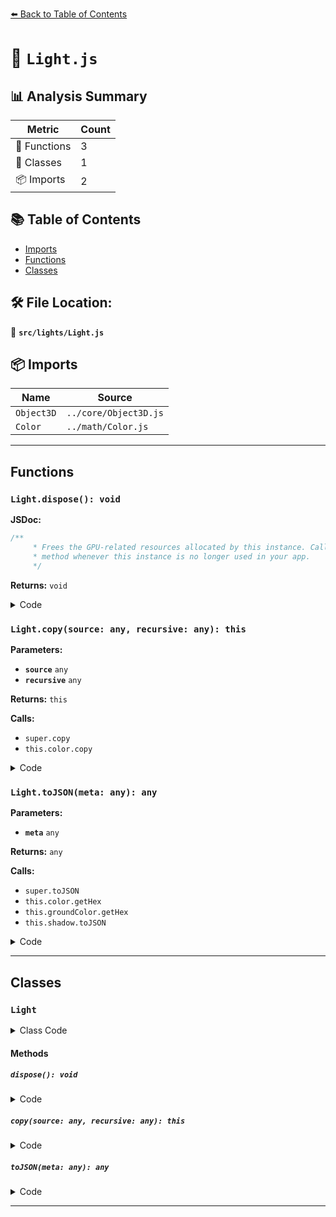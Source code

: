 [⬅️ Back to Table of Contents](../../index.md)

# 📄 `Light.js`

## 📊 Analysis Summary

| Metric | Count |
|--------|-------|
| 🔧 Functions | 3 |
| 🧱 Classes | 1 |
| 📦 Imports | 2 |

## 📚 Table of Contents

- [Imports](#imports)
- [Functions](#functions)
- [Classes](#classes)

## 🛠️ File Location:
📂 **`src/lights/Light.js`**

## 📦 Imports

| Name | Source |
|------|--------|
| `Object3D` | `../core/Object3D.js` |
| `Color` | `../math/Color.js` |


---

## Functions

### `Light.dispose(): void`

**JSDoc:**
```typescript
/**
	 * Frees the GPU-related resources allocated by this instance. Call this
	 * method whenever this instance is no longer used in your app.
	 */
```

**Returns:** `void`

<details><summary>Code</summary>

```typescript
dispose() {

		// Empty here in base class; some subclasses override.

	}
```
</details>

### `Light.copy(source: any, recursive: any): this`

**Parameters:**

- **`source`** `any`
- **`recursive`** `any`

**Returns:** `this`

**Calls:**

- `super.copy`
- `this.color.copy`

<details><summary>Code</summary>

```typescript
copy( source, recursive ) {

		super.copy( source, recursive );

		this.color.copy( source.color );
		this.intensity = source.intensity;

		return this;

	}
```
</details>

### `Light.toJSON(meta: any): any`

**Parameters:**

- **`meta`** `any`

**Returns:** `any`

**Calls:**

- `super.toJSON`
- `this.color.getHex`
- `this.groundColor.getHex`
- `this.shadow.toJSON`

<details><summary>Code</summary>

```typescript
toJSON( meta ) {

		const data = super.toJSON( meta );

		data.object.color = this.color.getHex();
		data.object.intensity = this.intensity;

		if ( this.groundColor !== undefined ) data.object.groundColor = this.groundColor.getHex();

		if ( this.distance !== undefined ) data.object.distance = this.distance;
		if ( this.angle !== undefined ) data.object.angle = this.angle;
		if ( this.decay !== undefined ) data.object.decay = this.decay;
		if ( this.penumbra !== undefined ) data.object.penumbra = this.penumbra;

		if ( this.shadow !== undefined ) data.object.shadow = this.shadow.toJSON();
		if ( this.target !== undefined ) data.object.target = this.target.uuid;

		return data;

	}
```
</details>


---

## Classes

### `Light`

<details><summary>Class Code</summary>

```ts
class Light extends Object3D {

	/**
	 * Constructs a new light.
	 *
	 * @param {(number|Color|string)} [color=0xffffff] - The light's color.
	 * @param {number} [intensity=1] - The light's strength/intensity.
	 */
	constructor( color, intensity = 1 ) {

		super();

		/**
		 * This flag can be used for type testing.
		 *
		 * @type {boolean}
		 * @readonly
		 * @default true
		 */
		this.isLight = true;

		this.type = 'Light';

		/**
		 * The light's color.
		 *
		 * @type {Color}
		 */
		this.color = new Color( color );

		/**
		 * The light's intensity.
		 *
		 * @type {number}
		 * @default 1
		 */
		this.intensity = intensity;

	}

	/**
	 * Frees the GPU-related resources allocated by this instance. Call this
	 * method whenever this instance is no longer used in your app.
	 */
	dispose() {

		// Empty here in base class; some subclasses override.

	}

	copy( source, recursive ) {

		super.copy( source, recursive );

		this.color.copy( source.color );
		this.intensity = source.intensity;

		return this;

	}

	toJSON( meta ) {

		const data = super.toJSON( meta );

		data.object.color = this.color.getHex();
		data.object.intensity = this.intensity;

		if ( this.groundColor !== undefined ) data.object.groundColor = this.groundColor.getHex();

		if ( this.distance !== undefined ) data.object.distance = this.distance;
		if ( this.angle !== undefined ) data.object.angle = this.angle;
		if ( this.decay !== undefined ) data.object.decay = this.decay;
		if ( this.penumbra !== undefined ) data.object.penumbra = this.penumbra;

		if ( this.shadow !== undefined ) data.object.shadow = this.shadow.toJSON();
		if ( this.target !== undefined ) data.object.target = this.target.uuid;

		return data;

	}

}
```
</details>

#### Methods

##### `dispose(): void`

<details><summary>Code</summary>

```ts
dispose() {

		// Empty here in base class; some subclasses override.

	}
```
</details>

##### `copy(source: any, recursive: any): this`

<details><summary>Code</summary>

```ts
copy( source, recursive ) {

		super.copy( source, recursive );

		this.color.copy( source.color );
		this.intensity = source.intensity;

		return this;

	}
```
</details>

##### `toJSON(meta: any): any`

<details><summary>Code</summary>

```ts
toJSON( meta ) {

		const data = super.toJSON( meta );

		data.object.color = this.color.getHex();
		data.object.intensity = this.intensity;

		if ( this.groundColor !== undefined ) data.object.groundColor = this.groundColor.getHex();

		if ( this.distance !== undefined ) data.object.distance = this.distance;
		if ( this.angle !== undefined ) data.object.angle = this.angle;
		if ( this.decay !== undefined ) data.object.decay = this.decay;
		if ( this.penumbra !== undefined ) data.object.penumbra = this.penumbra;

		if ( this.shadow !== undefined ) data.object.shadow = this.shadow.toJSON();
		if ( this.target !== undefined ) data.object.target = this.target.uuid;

		return data;

	}
```
</details>


---